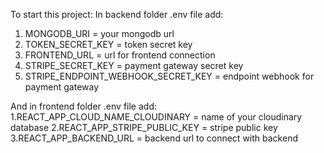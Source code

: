 To start this project:
In backend folder .env file add:
1. MONGODB_URI = your mongodb url
2. TOKEN_SECRET_KEY  = token secret key
3. FRONTEND_URL = url for frontend connection
4. STRIPE_SECRET_KEY = payment gateway secret key
5. STRIPE_ENDPOINT_WEBHOOK_SECRET_KEY = endpoint webhook for payment gateway

And in frontend folder .env file add:
1.REACT_APP_CLOUD_NAME_CLOUDINARY = name of your cloudinary database
2.REACT_APP_STRIPE_PUBLIC_KEY = stripe public key
3.REACT_APP_BACKEND_URL = backend url to connect with backend
